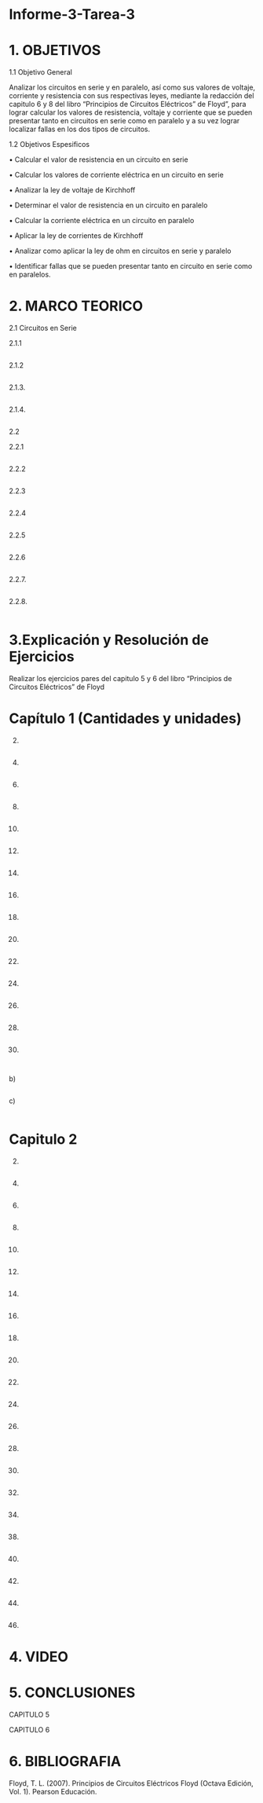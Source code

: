 # Informe-3-Tarea-3

# 1. OBJETIVOS 
 
1.1 Objetivo General

Analizar los circuitos en serie y en paralelo, así como sus valores de voltaje, corriente y resistencia con sus respectivas leyes, mediante la redacción del capitulo 6 y 8 del libro “Principios de Circuitos Eléctricos” de Floyd”, para lograr calcular los valores de resistencia, voltaje y corriente que se pueden presentar tanto en circuitos en serie como en paralelo y a su vez lograr localizar fallas en los dos tipos de circuitos.

1.2 Objetivos Espesificos

•	Calcular el valor de resistencia en un circuito en serie

•	Calcular los valores de corriente eléctrica en un circuito en serie

•	Analizar la ley de voltaje de Kirchhoff

•	Determinar el valor de resistencia en un circuito en paralelo

•	Calcular la corriente eléctrica en un circuito en paralelo 

•	Aplicar la ley de corrientes de Kirchhoff

•	Analizar como aplicar la ley de ohm en circuitos en serie y paralelo 

•	Identificar fallas que se pueden presentar tanto en circuito en serie como en paralelos. 

# 2. MARCO TEORICO
  
   2.1 Circuitos en Serie
      
2.1.1 

![]()

2.1.2 

![]()

2.1.3.	 

![]()

2.1.4.	

![]()

   2.2	
   
2.2.1 

![]()

2.2.2 

![]()

2.2.3  

![]()

2.2.4	

![]()

2.2.5

![]()

2.2.6 

![]()

2.2.7.	

![]()

2.2.8.	

![]()

# 3.Explicación y Resolución de Ejercicios 

 Realizar los ejercicios pares del capitulo 5 y 6 del libro “Principios de Circuitos Eléctricos” de Floyd 

# Capítulo 1 (Cantidades y unidades)

2) 

![]()

4) 

![]()

6) 

![]()

8)

![]()

10) 

![]()

12) 

![]()

14)

![]()

16)

![]()

18) 

![]()

20) 

![]()

22) 

![]()

24) 

![]()

26) 

![]()

28) 

![]()

30) 

![]()

![]()

b) 

![]()

c) 

![]()

# Capitulo 2

2) 

![]()

4) 

![]()

6) 

![]()

8) 

![]()

10)

![]()

12) 

![]()

14)

![]()

16) 

![]()

18) 

![]()

20) 

![]()

22) 

![]()

24) 

![]()

26) 

![]()

28)

![]()

30) 

![]()

32) 

![]()

34) 

![]()

38) 

![]()


40) 

![]()


42) 

![]()

44) 

![]()

46)

# 4. VIDEO



# 5. CONCLUSIONES

CAPITULO 5

CAPITULO 6

# 6. BIBLIOGRAFIA

  Floyd, T. L. (2007). Principios de Circuitos Eléctricos Floyd (Octava Edición, Vol. 1). Pearson Educación.
